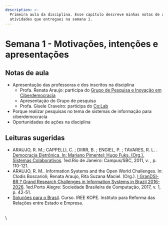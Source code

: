 ```yaml
---
description: >-
  Primeira aula da disciplina. Esse capítulo descreve minhas notas de aula e as
  atividades que entreguei na semana 1.
---
```


# Semana 1 - Motivações, intenções e apresentações

## Notas de aula

* Apresentação das professoras e dos inscritos na disciplina
  * Profa. Renata Araujo: participa do [Grupo de Pesquisa e Inovação em Ciberdemocracia](https://ciberdem.mack.com.br/)
  * Apresentação do Grupo de pesquisa&#x20;
  * Profa. Gisele Craveiro: participa do [Co:Lab](https://colab.each.usp.br/)
* Porque realizar pesquisas no tema de sistemas de informação para ciberdemocracia
* Oportunidades de ações na disciplina

## **Leituras sugeridas**

* ARAUJO, R. M.; CAPPELLI, C. ; DIIRR, B. ; ENGIEL, P. ; TAVARES, R. L. . [Democracia Eletrônica. In: Mariano Pimentel; Hugo Fuks. (Org.). Sistemas Colaborativos](https://sistemascolaborativos.uniriotec.br/). 1ed.Rio de Janeiro: Campus/SBC, 2011, v. , p. 110-121.
* ARAUJO, R. M.. Information Systems and the Open World Challenges. In: Clodis Boscarioli; Renata Araujo, Rita Suzana Maciel. (Org.). [I GranDSI-BR ? Grand Research Challenges in Information Systems in Brazil 2016-2026](https://sol.sbc.org.br/livros/index.php/sbc/catalog/book/28). 1ed.Porto Alegre: Sociedade Brasileira de Computação, 2017, v. 1, p. 42-51.
* [Soluções para o Brasil](https://kope.org/solucoes-brasil/). Curso. IREE KOPE. Instituto para Reforma das Relações entre Estado e Empresa.



\
\
